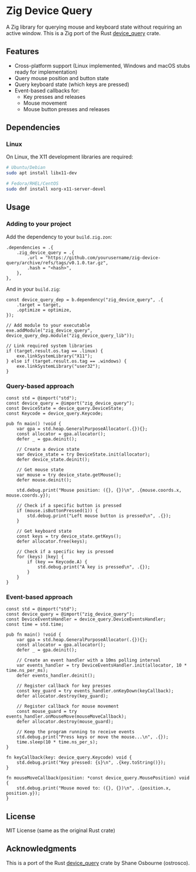 # Zig Device Query

A Zig library for querying mouse and keyboard state without requiring an active window. This is a Zig port of the Rust [device_query](https://github.com/ostrosco/device_query) crate.

## Features

- Cross-platform support (Linux implemented, Windows and macOS stubs ready for implementation)
- Query mouse position and button state
- Query keyboard state (which keys are pressed)
- Event-based callbacks for:
  - Key presses and releases
  - Mouse movement
  - Mouse button presses and releases

## Dependencies

### Linux

On Linux, the X11 development libraries are required:

```bash
# Ubuntu/Debian
sudo apt install libx11-dev

# Fedora/RHEL/CentOS
sudo dnf install xorg-x11-server-devel
```

## Usage

### Adding to your project

Add the dependency to your `build.zig.zon`:

```zig
.dependencies = .{
    .zig_device_query = .{
        .url = "https://github.com/yourusername/zig-device-query/archive/refs/tags/v0.1.0.tar.gz",
        .hash = "<hash>",
    },
},
```

And in your `build.zig`:

```zig
const device_query_dep = b.dependency("zig_device_query", .{
    .target = target,
    .optimize = optimize,
});

// Add module to your executable
exe.addModule("zig_device_query", device_query_dep.module("zig_device_query_lib"));

// Link required system libraries
if (target.result.os.tag == .linux) {
    exe.linkSystemLibrary("X11");
} else if (target.result.os.tag == .windows) {
    exe.linkSystemLibrary("user32");
}
```

### Query-based approach

```zig
const std = @import("std");
const device_query = @import("zig_device_query");
const DeviceState = device_query.DeviceState;
const Keycode = device_query.Keycode;

pub fn main() !void {
    var gpa = std.heap.GeneralPurposeAllocator(.{}){};
    const allocator = gpa.allocator();
    defer _ = gpa.deinit();

    // Create a device state
    var device_state = try DeviceState.init(allocator);
    defer device_state.deinit();

    // Get mouse state
    var mouse = try device_state.getMouse();
    defer mouse.deinit();
    
    std.debug.print("Mouse position: ({}, {})\n", .{mouse.coords.x, mouse.coords.y});
    
    // Check if a specific button is pressed
    if (mouse.isButtonPressed(1)) {
        std.debug.print("Left mouse button is pressed\n", .{});
    }
    
    // Get keyboard state
    const keys = try device_state.getKeys();
    defer allocator.free(keys);
    
    // Check if a specific key is pressed
    for (keys) |key| {
        if (key == Keycode.A) {
            std.debug.print("A key is pressed\n", .{});
        }
    }
}
```

### Event-based approach

```zig
const std = @import("std");
const device_query = @import("zig_device_query");
const DeviceEventsHandler = device_query.DeviceEventsHandler;
const time = std.time;

pub fn main() !void {
    var gpa = std.heap.GeneralPurposeAllocator(.{}){};
    const allocator = gpa.allocator();
    defer _ = gpa.deinit();

    // Create an event handler with a 10ms polling interval
    var events_handler = try DeviceEventsHandler.init(allocator, 10 * time.ns_per_ms);
    defer events_handler.deinit();
    
    // Register callback for key presses
    const key_guard = try events_handler.onKeyDown(keyCallback);
    defer allocator.destroy(key_guard);
    
    // Register callback for mouse movement
    const mouse_guard = try events_handler.onMouseMove(mouseMoveCallback);
    defer allocator.destroy(mouse_guard);
    
    // Keep the program running to receive events
    std.debug.print("Press keys or move the mouse...\n", .{});
    time.sleep(10 * time.ns_per_s);
}

fn keyCallback(key: device_query.Keycode) void {
    std.debug.print("Key pressed: {s}\n", .{key.toString()});
}

fn mouseMoveCallback(position: *const device_query.MousePosition) void {
    std.debug.print("Mouse moved to: ({}, {})\n", .{position.x, position.y});
}
```

## License

MIT License (same as the original Rust crate)

## Acknowledgments

This is a port of the Rust [device_query](https://github.com/ostrosco/device_query) crate by Shane Osbourne (ostrosco).
